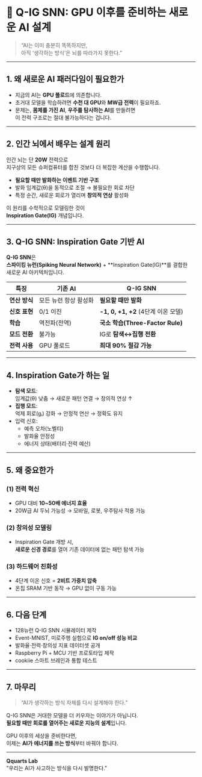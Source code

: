 # 🚀 Q-IG SNN: GPU 이후를 준비하는 새로운 AI 설계

> “AI는 이미 충분히 똑똑하지만,  
> 아직 ‘생각하는 방식’은 뇌를 따라가지 못한다.”

---

## 1. 왜 새로운 AI 패러다임이 필요한가
- 지금의 AI는 **GPU 풀로드**에 의존합니다.
- 초거대 모델을 학습하려면 **수천 대 GPU**와 **MW급 전력**이 필요하죠.
- 문제는, **몸체를 가진 AI**, **우주를 탐사하는 AI**를 만들려면  
  이 전력 구조로는 절대 불가능하다는 겁니다.

---

## 2. 인간 뇌에서 배우는 설계 원리
인간 뇌는 단 **20W** 전력으로  
지구상의 모든 슈퍼컴퓨터를 합친 것보다 더 복잡한 계산을 수행합니다.

- **필요할 때만 발화하는 이벤트 기반 구조**
- 발화 임계값(θ)을 동적으로 조절 → 불필요한 회로 차단
- 특정 순간, 새로운 회로가 열리며 **창의적 연상** 활성화

이 원리를 수학적으로 모델링한 것이  
**Inspiration Gate(IG)** 개념입니다.

---

## 3. Q-IG SNN: Inspiration Gate 기반 AI
**Q-IG SNN**은  
**스파이킹 뉴런(Spiking Neural Network)** + **Inspiration Gate(IG)**를 결합한  
새로운 AI 아키텍처입니다.

| 특징 | 기존 AI | Q-IG SNN |
|------|---------|-----------|
| **연산 방식** | 모든 뉴런 항상 활성화 | **필요할 때만 발화** |
| **신호 표현** | 0/1 이진 | **-1, 0, +1, +2** (4단계 이온 모델) |
| **학습** | 역전파(전역) | **국소 학습(Three-Factor Rule)** |
| **모드 전환** | 불가능 | IG로 **탐색↔집행 전환** |
| **전력 사용** | GPU 풀로드 | **최대 90% 절감 가능** |

---

## 4. Inspiration Gate가 하는 일
- **탐색 모드**:  
  임계값(θ) 낮춤 → 새로운 패턴 연결 → 창의적 연상 ↑
- **집행 모드**:  
  억제 회로(gᵢ) 강화 → 안정적 연산 → 정확도 유지
- 입력 신호:
    - 예측 오차(노벨티)
    - 발화율 안정성
    - 에너지 상태(배터리·전력 예산)

---

## 5. 왜 중요한가
### (1) 전력 혁신
- GPU 대비 **10~50배 에너지 효율**
- 20W급 AI 두뇌 가능성 → 모바일, 로봇, 우주탐사 적용 가능

### (2) 창의성 모델링
- Inspiration Gate 개방 시,  
  **새로운 신경 경로**를 열어 기존 데이터에 없는 패턴 탐색 가능

### (3) 하드웨어 친화성
- 4단계 이온 신호 = **2비트 가중치 압축**
- 온칩 SRAM 기반 동작 → GPU 없이 구동 가능

---

## 6. 다음 단계
- 128뉴런 Q-IG SNN 시뮬레이터 제작
- Event-MNIST, 미로주행 실험으로 **IG on/off 성능 비교**
- 발화율·전력·창의성 지표 데이터셋 공개
- Raspberry Pi + MCU 기반 프로토타입 제작
- cookiie 스마트 브레인과 통합 테스트

---

## 7. 마무리
> “AI가 생각하는 방식 자체를 다시 설계해야 한다.”  

Q-IG SNN은 거대한 모델을 더 키우자는 이야기가 아닙니다.  
**필요할 때만 회로를 열어주는 새로운 지능의 설계**입니다.  

GPU 이후의 세상을 준비한다면,  
이제는 **AI가 에너지를 쓰는 방식**부터 바꿔야 합니다.

---

**Qquarts Lab**  
"우리는 AI가 사고하는 방식을 다시 발명한다."
